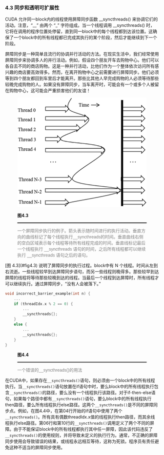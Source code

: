### 4.3 同步和透明可扩展性

CUDA 允许同一block内的线程使用屏障同步函数 \_\_syncthreads() 来协调它们的活动。注意，“\_\_” 由两个 “_” 字符组成。当一个线程调用 __syncthreads() 时，它将在调用的程序位置处停留，直到同一block中的每个线程都到达该位置。这确保了一个block中的所有线程都已完成其执行的某个阶段，然后才能继续到下一个阶段。

屏障同步是一种简单且流行的协调并行活动的方法。在现实生活中，我们经常使用屏障同步来协调多人的并行活动。例如，假设四个朋友开车去购物中心。他们可以各自去不同的商店购物。这是一种并行活动，比他们作为一个整体依次访问所有感兴趣的商店要高效得多。然而，在离开购物中心之前需要进行屏障同步。他们必须等到四个朋友都回到车里后才能离开。那些比其他人早完成购物的人必须等待那些较晚完成购物的人。如果没有屏障同步，当车离开时，可能会有一个或多个人被留在购物中心，这可能会严重损害他们的友谊！

<figure>
    <style>
     hr {
         border: none;
         height: 2px;
         background-color: black;
         margin: 5px auto;
     }
	</style>
    <img id="fig4.3" src="..\pic\chapter4\fig4.3.jpeg">
    <figcaption>
        <p class="no-indent" style="font-weight: bold;">
        图4.3
        </p>
       	<hr style="border: none; height: 2px; background-color: black; margin: 5px auto;">
        <p class="no-indent" style="font-family: 'Arial', 'Helvetica', sans-serif;color: #808080">
            一个屏障同步执行的例子。箭头表示随时间进行的执行活动。垂直方向的曲线标记了每个线程执行__syncthreads的时间。垂直曲线右侧的空白区域表示每个线程等待所有线程完成的时间。垂直线标记最后一个线程执行 __syncthreads 语句的时间，之后所有线程都可以继续执行 __syncthreads 语句之后的语句。
        </p>
    </figcaption>
</figure>
[图 4.3](#fig4.3) 说明了屏障同步的执行过程。block中有 N 个线程。时间从左到右流逝。一些线程较早到达屏障同步语句，而另一些线程则晚得多。那些较早到达屏障的线程将等待那些较晚到达的线程。当最后一个线程到达屏障时，所有线程才可以继续执行。通过屏障同步，“没有人会被落下。”

```c++
void incorrect_barrier_example(int n) {
    ...
    if (threadIdx.x % 2 == 0) {
        ...
        __syncthreads{};
    }
    else {
        ...
        __syncthreads{};
    }
}
```

<figure>
    <style>
     hr {
         border: none;
         height: 2px;
         background-color: black;
         margin: 5px auto;
     }
	</style>
    <figcaption>
        <p class="no-indent" style="font-weight: bold;">
        图4.4
        </p>
       	<hr style="border: none; height: 2px; background-color: black; margin: 5px auto;">
        <p class="no-indent" style="font-family: 'Arial', 'Helvetica', sans-serif;color: #808080">
            一个错误的__syncthreads()的用法
        </p>
    </figcaption>
</figure>

在CUDA中，如果存在`__syncthreads()`语句，则必须由一个block中的所有线程执行。当`__syncthreads()`语句放置在if语句中时，要么block中的所有线程执行包含`__syncthreads()`的路径，要么没有一个线程执行该路径。对于if-then-else语句，如果每个路径中都有`__syncthreads()`语句，要么block中的所有线程执行then路径，要么所有线程执行else路径。这两个`__syncthreads()`是不同的屏障同步点。例如，在图4.4中，在第04行开始的if语句中使用了两个`__syncthreads()`。所有具有偶数threadIdx.x值的线程执行then路径，而其余线程执行else路径。第06行和第10行的`__syncthreads()`调用定义了两个不同的屏障。由于不能保证block中的所有线程都执行其中任一屏障，因此该代码违反了`__syncthreads()`的使用规则，并将导致未定义的执行行为。通常，不正确的屏障同步使用会导致错误的结果，或线程永远相互等待，这称为死锁。程序员有责任避免这种不适当的屏障同步使用。

